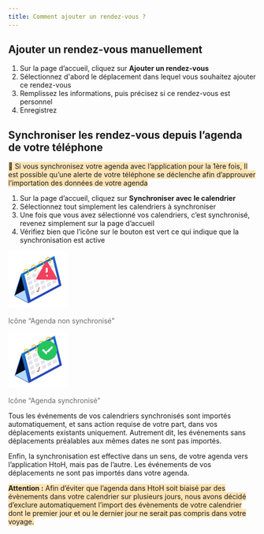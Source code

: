 ```yaml
---
title: Comment ajouter un rendez-vous ?
---
```


## Ajouter un rendez-vous manuellement

1. Sur la page d’accueil, cliquez sur **Ajouter un rendez-vous**
2. Sélectionnez d'abord le déplacement dans lequel vous souhaitez ajouter ce rendez-vous
3. Remplissez les informations, puis précisez si ce rendez-vous est personnel
4. Enregistrez

## Synchroniser les rendez-vous depuis l’agenda de votre téléphone

<span style="background-color:moccasin;">📌 Si vous synchronisez votre agenda avec l’application pour la 1ère fois, Il est possible qu’une alerte de votre téléphone se déclenche afin d’approuver l’importation des données de votre agenda</span>

1. Sur la page d’accueil, cliquez sur **Synchroniser avec le calendrier**
2. Sélectionnez tout simplement les calendriers à synchroniser
3. Une fois que vous avez sélectionné vos calendriers, c’est synchronisé, revenez simplement sur la page d’accueil
4. Vérifiez bien que l’icône sur le bouton est vert ce qui indique que la synchronisation est active

![](./images/unsynced-calendar.jpeg)

<span style="color:dimgray;">Icône “Agenda non synchronisé”</span>

![](./images/synced-calendar.jpeg)

<span style="color:dimgray;">Icône “Agenda synchronisé”</span>

Tous les événements de vos calendriers synchronisés sont importés automatiquement, et sans action requise de votre part, dans vos déplacements existants uniquement. Autrement dit, les événements sans déplacements préalables aux mêmes dates ne sont pas importés.

Enfin, la synchronisation est effective dans un sens, de votre agenda vers l’application HtoH, mais pas de l’autre. Les événements de vos déplacements ne sont pas importés dans votre agenda.

<span style="background-color:moccasin;">**Attention :**</span><span style="background-color:moccasin;"> Afin d’éviter que l’agenda dans HtoH soit biaisé par des évènements dans votre calendrier sur plusieurs jours, nous avons décidé d’exclure automatiquement l’import des évènements de votre calendrier dont le premier jour et ou le dernier jour ne serait pas compris dans votre voyage.</span>